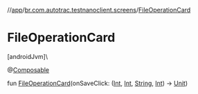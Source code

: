 //[app](../../index.md)/[br.com.autotrac.testnanoclient.screens](index.md)/[FileOperationCard](-file-operation-card.md)

# FileOperationCard

[androidJvm]\

@[Composable](https://developer.android.com/reference/kotlin/androidx/compose/runtime/Composable.html)

fun [FileOperationCard](-file-operation-card.md)(onSaveClick: ([Int](https://kotlinlang.org/api/latest/jvm/stdlib/kotlin/-int/index.html), [Int](https://kotlinlang.org/api/latest/jvm/stdlib/kotlin/-int/index.html), [String](https://kotlinlang.org/api/latest/jvm/stdlib/kotlin/-string/index.html), [Int](https://kotlinlang.org/api/latest/jvm/stdlib/kotlin/-int/index.html)) -&gt; [Unit](https://kotlinlang.org/api/latest/jvm/stdlib/kotlin/-unit/index.html))

